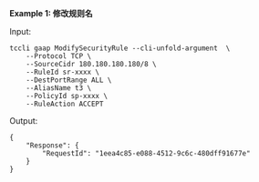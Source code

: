 **Example 1: 修改规则名**



Input: 

```
tccli gaap ModifySecurityRule --cli-unfold-argument  \
    --Protocol TCP \
    --SourceCidr 180.180.180.180/8 \
    --RuleId sr-xxxx \
    --DestPortRange ALL \
    --AliasName t3 \
    --PolicyId sp-xxxx \
    --RuleAction ACCEPT
```

Output: 
```
{
    "Response": {
        "RequestId": "1eea4c85-e088-4512-9c6c-480dff91677e"
    }
}
```

